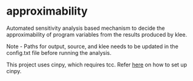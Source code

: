 # approximability
Automated sensitivity analysis based mechanism to decide the approximability of program variables from the results produced by klee.

Note - Paths for output, source, and klee needs to be updated in the config.txt file before running the analysis.

This project uses cinpy, which requires tcc. Refer [here](https://github.com/csarn/cinpy) on how to set up cinpy.
